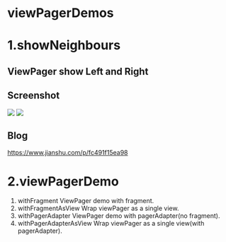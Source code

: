 # viewPagerDemos


# 1.showNeighbours
## ViewPager show Left and Right

## Screenshot
![](https://media.giphy.com/media/Qu2M92z7jCDlccYM9P/giphy.gif)
![](https://media.giphy.com/media/QVyK6EoPmEZhCfqHqA/giphy.gif)
## Blog
https://www.jianshu.com/p/fc491f15ea98

# 2.viewPagerDemo
1. withFragment
ViewPager demo with fragment.
2. withFragmentAsView
Wrap viewPager as a single view.
3. withPagerAdapter
ViewPager demo with pagerAdapter(no fragment).
4. withPagerAdapterAsView
Wrap viewPager as a single view(with pagerAdapter).
